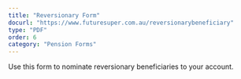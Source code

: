 ```yaml
---
title: "Reversionary Form"
docurl: "https://www.futuresuper.com.au/reversionarybeneficiary"
type: "PDF"
order: 6
category: "Pension Forms"
---
```


Use this form to nominate reversionary beneficiaries to your account.
